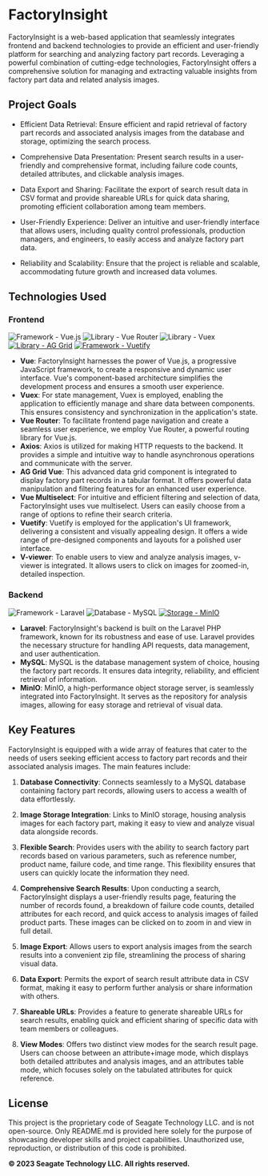 # FactoryInsight

FactoryInsight is a web-based application that seamlessly integrates frontend and backend technologies to provide an efficient and user-friendly platform for searching and analyzing factory part records. Leveraging a powerful combination of cutting-edge technologies, FactoryInsight offers a comprehensive solution for managing and extracting valuable insights from factory part data and related analysis images.

## Project Goals

- Efficient Data Retrieval: Ensure efficient and rapid retrieval of factory part records and associated analysis images from the database and storage, optimizing the search process.

- Comprehensive Data Presentation: Present search results in a user-friendly and comprehensive format, including failure code counts, detailed attributes, and clickable analysis images.

- Data Export and Sharing: Facilitate the export of search result data in CSV format and provide shareable URLs for quick data sharing, promoting efficient collaboration among team members.

- User-Friendly Experience: Deliver an intuitive and user-friendly interface that allows users, including quality control professionals, production managers, and engineers, to easily access and analyze factory part data.

- Reliability and Scalability: Ensure that the project is reliable and scalable, accommodating future growth and increased data volumes.

## Technologies Used

### Frontend
![Framework - Vue.js](https://img.shields.io/badge/Framework-Vue.js-2ea44f) ![Library - Vue Router](https://img.shields.io/badge/Library-Vue_Router-2ea44f) ![Library - Vuex](https://img.shields.io/badge/Library-Vuex-2ea44f) [![Library - AG Grid](https://img.shields.io/badge/Library-AG_Grid-4599ff)](https://) [![Framework - Vuetify](https://img.shields.io/badge/Framework-Vuetify-4599ff)](https://)

- **Vue**: FactoryInsight harnesses the power of Vue.js, a progressive JavaScript framework, to create a responsive and dynamic user interface. Vue's component-based architecture simplifies the development process and ensures a smooth user experience.
- **Vuex**: For state management, Vuex is employed, enabling the application to efficiently manage and share data between components. This ensures consistency and synchronization in the application's state.
- **Vue Router**: To facilitate frontend page navigation and create a seamless user experience, we employ Vue Router, a powerful routing library for Vue.js.
- **Axios**: Axios is utilized for making HTTP requests to the backend. It provides a simple and intuitive way to handle asynchronous operations and communicate with the server.
- **AG Grid Vue**: This advanced data grid component is integrated to display factory part records in a tabular format. It offers powerful data manipulation and filtering features for an enhanced user experience.
- **Vue Multiselect**: For intuitive and efficient filtering and selection of data, FactoryInsight uses vue multiselect. Users can easily choose from a range of options to refine their search criteria.
- **Vuetify**: Vuetify is employed for the application's UI framework, delivering a consistent and visually appealing design. It offers a wide range of pre-designed components and layouts for a polished user interface.
- **V-viewer**: To enable users to view and analyze analysis images, v-viewer is integrated. It allows users to click on images for zoomed-in, detailed inspection.

### Backend
![Framework - Laravel](https://img.shields.io/badge/Framework-Laravel-eb4034) ![Database - MySQL](https://img.shields.io/badge/Database-MySQL-346beb) [![Storage - MinIO](https://img.shields.io/badge/Storage-MinIO-ff7391)](https://)

- **Laravel**: FactoryInsight's backend is built on the Laravel PHP framework, known for its robustness and ease of use. Laravel provides the necessary structure for handling API requests, data management, and user authentication.
- **MySQL**: MySQL is the database management system of choice, housing the factory part records. It ensures data integrity, reliability, and efficient retrieval of information.
- **MinIO**: MinIO, a high-performance object storage server, is seamlessly integrated into FactoryInsight. It serves as the repository for analysis images, allowing for easy storage and retrieval of visual data.

## Key Features

FactoryInsight is equipped with a wide array of features that cater to the needs of users seeking efficient access to factory part records and their associated analysis images. The main features include:

1. **Database Connectivity**: Connects seamlessly to a MySQL database containing factory part records, allowing users to access a wealth of data effortlessly.

2. **Image Storage Integration**: Links to MinIO storage, housing analysis images for each factory part, making it easy to view and analyze visual data alongside records.

3. **Flexible Search**: Provides users with the ability to search factory part records based on various parameters, such as reference number, product name, failure code, and time range. This flexibility ensures that users can quickly locate the information they need.

4. **Comprehensive Search Results**: Upon conducting a search, FactoryInsight displays a user-friendly results page, featuring the number of records found, a breakdown of failure code counts, detailed attributes for each record, and quick access to analysis images of failed product parts. These images can be clicked on to zoom in and view in full detail.

5. **Image Export**: Allows users to export analysis images from the search results into a convenient zip file, streamlining the process of sharing visual data.

6. **Data Export**: Permits the export of search result attribute data in CSV format, making it easy to perform further analysis or share information with others.

7. **Shareable URLs**: Provides a feature to generate shareable URLs for search results, enabling quick and efficient sharing of specific data with team members or colleagues.

8. **View Modes**: Offers two distinct view modes for the search result page. Users can choose between an attribute+image mode, which displays both detailed attributes and analysis images, and an attributes table mode, which focuses solely on the tabulated attributes for quick reference.

## License

This project is the proprietary code of Seagate Technology LLC. and is not open-source. Only README.md is provided here solely for the purpose of showcasing developer skills and project capabilities. Unauthorized use, reproduction, or distribution of this code is prohibited.

**© 2023 Seagate Technology LLC. All rights reserved.**
